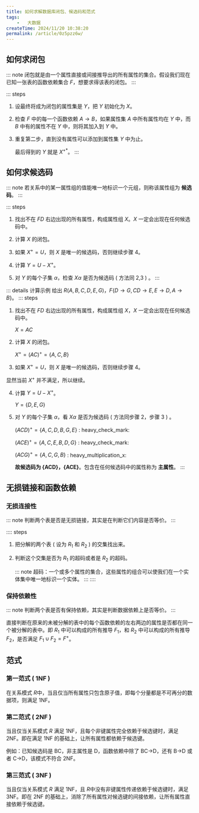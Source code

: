 ```yaml
---
title: 如何求解数据库闭包、候选码和范式
tags:
    -   大数据
createTime: 2024/11/20 10:38:20
permalink: /article/0z5pzz6w/
---
```

## 如何求闭包
::: note 闭包就是由一个属性直接或间接推导出的所有属性的集合。假设我们现在已知一张表的函数依赖集合 $F$，想要求得该表的闭包。
:::

::: steps
1.  设最终将成为闭包的属性集是 $Y$，把 $Y$ 初始化为 $X$。

2.  检查 $F$ 中的每一个函数依赖 $A \rightarrow B$，如果属性集 $A$ 中所有属性均在 $Y$ 中，而 $B$ 中有的属性不在 $Y$ 中，则将其加入到 $Y$ 中。

3.  重复第二步，直到没有属性可以添加到属性集 $Y$ 中为止。

    最后得到的 $Y$ 就是 $X^{+*}$。
:::

## 如何求候选码
::: note 若关系中的某一属性组的值能唯一地标识一个元组，则称该属性组为 **候选码**。
:::

::: steps
1.  找出不在 $FD$ 右边出现的所有属性，构成属性组 $X$。$X$ 一定会出现在任何候选码中。

2.  计算 $X$ 的闭包。

3.  如果 $X^+=U$，则 $X$ 是唯一的候选码，否则继续步骤 4。

4.  计算 $Y=U-X^+$​。

5.  对 $Y$ 的每个子集 $\alpha$，检查 $X \alpha$ 是否为候选码 ( 方法同 2,3 ) 。
:::

::: details 计算示例
给出 $R ( A,B,C,D,E,G )$，$F\{D \rightarrow G, CD \rightarrow E, E \rightarrow D, A \rightarrow B\}$。
::: steps
1.  找出不在 $FD$ 右边出现的所有属性，构成属性组 $X$，$X$ 一定会出现在任何候选码中。

    $X = AC$

2.  计算 $X$ 的闭包。

    $X^+ = ( AC )^+=\{A,C,B\}$​

3.  如果 $X^+=U$，则 $X$ 是唯一的候选码，否则继续步骤 4。

   显然当前 $X^+$ 并不满足，所以继续。

4.  计算 $Y=U-X^+$。

    $Y=\{D,E,G\}$​

5.  对 $Y$ 的每个子集 $\alpha$，看 $X \alpha$ 是否为候选码 ( 方法同步骤 2，步骤 3 ) 。

     $( ACD )^+=\{A,C,D,B,G,E\}$ : heavy_check_mark:

     $( ACE )^+=\{A,C,E,B,D,G\}$ : heavy_check_mark:

     $( ACG )^+=\{A,C,G,B\}$ : heavy_multiplication_x:

     **故候选码为 {ACD}，{ACE}**。包含在任何候选码中的属性称为 **主属性**。
:::

## 无损链接和函数依赖
### 无损连接性
::: note 判断两个表是否是无损链接，其实是在判断它们内容是否等价。
:::

:::: steps
1.  把分解的两个表 ( 设为 $R_1$ 和 $R_2$ ) 的交集找出来。

2.  判断这个交集是否为 $R_1$ 的超码或者是 $R_2$ 的超码。

    ::: note 超码：一个或多个属性的集合，这些属性的组合可以使我们在一个实体集中唯一地标识一个实体。
    :::
::::

### 保持依赖性
::: note 判断两个表是否有保持依赖，其实是判断数据依赖上是否等价。
:::

直接判断在原来的未被分解的表中的每个函数依赖的左右两边的属性是否都在同一个被分解的表中。即 $R_1$ 中可以构成的所有推导 $F_1$，和 $R_2$ 中可以构成的所有推导$F_2$，是否满足 $F_1 \cup F_2 = F^+$​。

## 范式
### 第一范式 ( 1NF )
在关系模式 $R$ ​中，当且仅当所有属性只包含原子值，即每个分量都是不可再分的数据项，则满足 1NF。

### 第二范式 ( 2NF )
当且仅当关系模式 $R$ ​满足 1NF，且每个非键属性完全依赖于候选键时，满足 2NF。即在满足 1NF 的基础上，让所有属性都依赖于候选键。

例如：已知候选码是 BC，非主属性是 D，函数依赖中除了 BC->D，还有 B->D 或者 C->D，该模式不符合 2NF。

### 第三范式 ( 3NF )
当且仅当关系模式 $R$ 满足 1NF，且 $R$ ​中没有非键属性传递依赖于候选键时，满足 3NF。即在 2NF 的基础上，消除了所有属性对候选键的间接依赖，让所有属性直接依赖于候选键。
